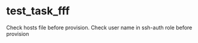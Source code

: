 # test_task_fff
Check hosts file before provision.
Check user name in ssh-auth role before provision
